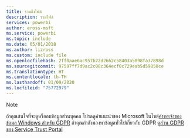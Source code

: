```yaml
---
title: รวมถึงไฟล์
description: รวมไฟล์
services: powerbi
author: eross-msft
ms.service: powerbi
ms.topic: include
ms.date: 05/01/2018
ms.author: lizross
ms.custom: include file
ms.openlocfilehash: 2ff0aae6ac957b22d2662c58403a5898fa37898d
ms.sourcegitcommit: 97597ff7d9ac2c08c364ecf0c729eab5d59850ce
ms.translationtype: HT
ms.contentlocale: th-TH
ms.lasthandoff: 01/09/2020
ms.locfileid: "75772979"
---
```

>[!Note]
>ถ้าคุณสนใจที่จะดูหรือลบข้อมูลส่วนบุคคล โปรดดูคำแนะนำของ Microsoft ในไซต์[คำขอเจ้าของข้อมูล Windows สำหรับ GDPR](/microsoft-365/compliance/manage-gdpr-data-subject-requests-with-the-dsr-case-tool) ถ้าคุณกำลังมองหาข้อมูลทั่วไปเกี่ยวกับ GDPR ดู[ส่วน GDPR ของ Service Trust Portal](https://servicetrust.microsoft.com/ViewPage/GDPRGetStarted)
